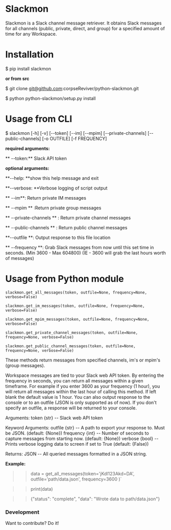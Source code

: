 # Slackmon
Slackmon is a Slack channel message retriever. It obtains Slack messages for all channels (public, private, direct, and group) for a specified amount of time for any Workspace.

# Installation
$ pip install slackmon

****or from src****

$ git clone git@github.com:corpseReviver/python-slackmon.git

$ python python-slackmon/setup.py install

# Usage from CLI

$ slackmon [-h] [-v] [--token] [--im] [--mpim] [--private-channels] [--public-channels] [-o OUTFILE] [-f FREQUENCY]

**required arguments:**

 ** --token:** Slack API token
 
                        
**optional arguments:**

**--help: **show this help message and exit

**--verbose: **Verbose logging of script output

**  --im**: Return private IM messages

**  --mpim  ** :Return private group messages

**  --private-channels ** : Return private channel messages

**  --public-channels  ** : Return public channel messages

**--outfile **: Output response to this file location

** --frequency **: Grab Slack messages from now until this set time in
                        seconds. (Min 3600 - Max 604800) (IE - 3600 will grab
                        the last hours worth of messages)


# Usage from Python module

`slackmon.get_all_messages(token, outfile=None, frequency=None, verbose=False)`

`slackmon.get_im_messages(token, outfile=None, frequency=None, verbose=False)`

`slackmon.get_mpim_messages(token, outfile=None, frequency=None, verbose=False)`

`slackmon.get_private_channel_messages(token, outfile=None, frequency=None, verbose=False)`

`slackmon.get_public_channel_messages(token, outfile=None, frequency=None, verbose=False)`

These methods return messages from specified channels, im's or mpim's (group messages). 

Workspace messages are tied to your Slack web API token. By entering the frequency in seconds, you can return all messages within a given timeframe. For example if you enter 3600 as your frequency (1 hour), you will return all messages within the last hour of calling this method. If left blank the default value  is 1 hour. You can also output response to the console or to an outfile (JSON is only  supported as of now). If you don't specify an outfile, a response will be  returned to your console.

Arguments:
      token {str} -- Slack web API token

   Keyword Arguments:
      outfile {str} -- A path to export your response to. Must be
      JSON. (default: {None}) frequency {int} -- Number of seconds to
      capture messages from starting now. (default: {None}) verbose
      {bool} -- Prints verbose logging data to screen if set to True
      (default: {False})

   Returns:
      JSON -- All queried messages formatted in a JSON string.

 **Example:**

>> data = get_all_messages(token='jKdl123Akd=DA', outfile='path/data.json', frequency=3600 )`

>> print(data)

>> {"status": "complete", "data": "Wrote data to path/data.json"}


### Development
Want to contribute? Do it!

